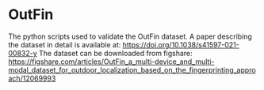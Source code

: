 # OutFin
The python scripts used to validate the OutFin dataset. A paper describing the dataset in detail is available at:
https://doi.org/10.1038/s41597-021-00832-y
The dataset can be downloaded from figshare:
https://figshare.com/articles/OutFin_a_multi-device_and_multi-modal_dataset_for_outdoor_localization_based_on_the_fingerprinting_approach/12069993
